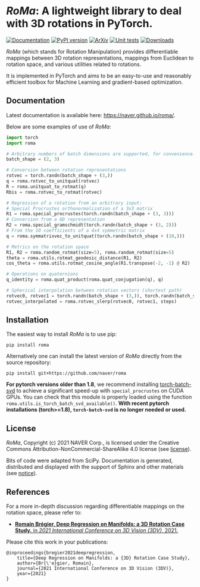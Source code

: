 # *RoMa*: A lightweight library to deal with 3D rotations in PyTorch.
[![Documentation](https://img.shields.io/badge/Documentation--33cb56)](https://naver.github.io/roma/)
[![PyPI version](https://badge.fury.io/py/roma.svg)](https://badge.fury.io/py/roma)
[![ArXiv](https://img.shields.io/badge/arXiv-2103.16317-33cb56)](https://arxiv.org/abs/2103.16317)
[![Unit tests](https://github.com/naver/roma/actions/workflows/main.yml/badge.svg)](https://github.com/naver/roma/actions/workflows/main.yml)
[![Downloads](https://static.pepy.tech/badge/roma)](https://pepy.tech/project/roma)

*RoMa* (which stands for Rotation Manipulation) provides differentiable mappings between 3D rotation representations, mappings from Euclidean to rotation space, and various utilities related to rotations.

It is implemented in PyTorch and aims to be an easy-to-use and reasonably efficient toolbox for Machine Learning and gradient-based optimization.

## Documentation
Latest documentation is available here: https://naver.github.io/roma/.

Below are some examples of use of *RoMa*:
```python
import torch
import roma

# Arbitrary numbers of batch dimensions are supported, for convenience.
batch_shape = (2, 3)

# Conversion between rotation representations
rotvec = torch.randn(batch_shape + (3,))
q = roma.rotvec_to_unitquat(rotvec)
R = roma.unitquat_to_rotmat(q)
Rbis = roma.rotvec_to_rotmat(rotvec)

# Regression of a rotation from an arbitrary input:
# Special Procrustes orthonormalization of a 3x3 matrix
R1 = roma.special_procrustes(torch.randn(batch_shape + (3, 3)))
# Conversion from a 6D representation
R2 = roma.special_gramschmidt(torch.randn(batch_shape + (3, 2)))
# From the 10 coefficients of a 4x4 symmetric matrix
q = roma.symmatrixvec_to_unitquat(torch.randn(batch_shape + (10,)))

# Metrics on the rotation space
R1, R2 = roma.random_rotmat(size=5), roma.random_rotmat(size=5)
theta = roma.utils.rotmat_geodesic_distance(R1, R2)
cos_theta = roma.utils.rotmat_cosine_angle(R1.transpose(-2, -1) @ R2)

# Operations on quaternions
q_identity = roma.quat_product(roma.quat_conjugation(q), q)

# Spherical interpolation between rotation vectors (shortest path)
rotvec0, rotvec1 = torch.randn(batch_shape + (3,)), torch.randn(batch_shape + (3,))
rotvec_interpolated = roma.rotvec_slerp(rotvec0, rotvec1, steps)
```


## Installation
The easiest way to install *RoMa* is to use pip:
```
pip install roma
```

Alternatively one can install the latest version of *RoMa* directly from the source repository:
```
pip install git+https://github.com/naver/roma
```

**For pytorch versions older than 1.8**, we recommend installing [torch-batch-svd](https://github.com/KinglittleQ/torch-batch-svd)
to achieve a significant speed-up with `special_procrustes` on CUDA GPUs.
You can check that this module is properly loaded using the function `roma.utils.is_torch_batch_svd_available()`.
**With recent pytorch installations (torch>=1.8), `torch-batch-svd` is no longer needed or used.**


## License
*RoMa*, Copyright (c) 2021 NAVER Corp., is licensed under the Creative Commons Attribution-NonCommercial-ShareAlike 4.0 license (see [license](https://github.com/naver/roma/blob/master/LICENSE)).

Bits of code were adapted from SciPy. Documentation is generated, distributed and displayed with the support of Sphinx and other materials (see [notice](https://github.com/naver/roma/blob/master/NOTICE)).

## References
For a more in-depth discussion regarding differentiable mappings on the rotation space, please refer to:
- [__Romain Brégier, Deep Regression on Manifolds: a 3D Rotation Case Study.__ in _2021 International Conference on 3D Vision (3DV)_, 2021.](https://arxiv.org/abs/2103.16317)

Please cite this work in your publications:
```
@inproceedings{bregier2021deepregression,
	title={Deep Regression on Manifolds: a {3D} Rotation Case Study},
	author={Br{\'e}gier, Romain},
	journal={2021 International Conference on 3D Vision (3DV)},
	year={2021}
}
```


